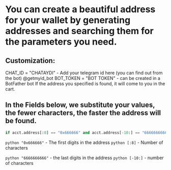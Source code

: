 # You can create a beautiful address for your wallet by generating addresses and searching them for the parameters you need.

## Customization:
CHAT_ID = "CHATAYDI" - Add your telegram id here (you can find out from the bot) @getmyid_bot
BOT_TOKEN = "BOT TOKEN" - can be created in a BotFather bot
If the address you specified is found, it will come to you in the cart.


## In the Fields below, we substitute your values, the fewer characters, the faster the address will be found.
```python
if acct.address[:8] == "0x666666" and acct.address[-10:] == "6666666666":
```
```python "0x666666"``` - The first digits in the address
```python [:8]``` - Number of characters

```python "6666666666"``` - the last digits in the address
```python [-10:]``` - number of characters

